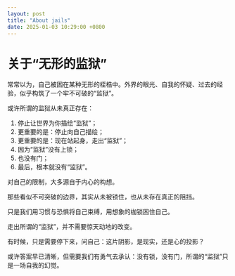 ```yaml
---
layout: post
title: "About jails"
date: 2025-01-03 10:29:00 +0800
---
```


# 关于“无形的监狱”

常常以为，自己被困在某种无形的桎梏中。外界的眼光、自我的怀疑、过去的经验，似乎构筑了一个牢不可破的“监狱”。

或许所谓的监狱从未真正存在：

1. 停止让世界为你描绘“监狱”；
2. 更重要的是：停止向自己描绘；
3. 更重要的是：现在站起身，走出“监狱”；
4. 因为“监狱”没有上锁；
5. 也没有门；
6. 最后，根本就没有“监狱”。

对自己的限制，大多源自于内心的构想。

那些看似不可突破的边界，其实从未被锁住，也从未存在真正的阻挡。

只是我们用习惯与恐惧将自己束缚，用想象的枷锁困住自己。

走出所谓的“监狱”，并不需要惊天动地的改变。

有时候，只是需要停下来，问自己：这片阴影，是现实，还是心的投影？

或许答案早已清晰，但需要我们有勇气去承认：没有锁，没有门，所谓的“监狱”只是一场自我的幻觉。
